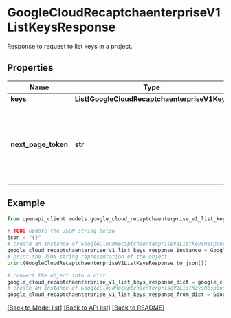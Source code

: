 # GoogleCloudRecaptchaenterpriseV1ListKeysResponse

Response to request to list keys in a project.

## Properties

Name | Type | Description | Notes
------------ | ------------- | ------------- | -------------
**keys** | [**List[GoogleCloudRecaptchaenterpriseV1Key]**](GoogleCloudRecaptchaenterpriseV1Key.md) | Key details. | [optional] 
**next_page_token** | **str** | Token to retrieve the next page of results. It is set to empty if no keys remain in results. | [optional] 

## Example

```python
from openapi_client.models.google_cloud_recaptchaenterprise_v1_list_keys_response import GoogleCloudRecaptchaenterpriseV1ListKeysResponse

# TODO update the JSON string below
json = "{}"
# create an instance of GoogleCloudRecaptchaenterpriseV1ListKeysResponse from a JSON string
google_cloud_recaptchaenterprise_v1_list_keys_response_instance = GoogleCloudRecaptchaenterpriseV1ListKeysResponse.from_json(json)
# print the JSON string representation of the object
print(GoogleCloudRecaptchaenterpriseV1ListKeysResponse.to_json())

# convert the object into a dict
google_cloud_recaptchaenterprise_v1_list_keys_response_dict = google_cloud_recaptchaenterprise_v1_list_keys_response_instance.to_dict()
# create an instance of GoogleCloudRecaptchaenterpriseV1ListKeysResponse from a dict
google_cloud_recaptchaenterprise_v1_list_keys_response_from_dict = GoogleCloudRecaptchaenterpriseV1ListKeysResponse.from_dict(google_cloud_recaptchaenterprise_v1_list_keys_response_dict)
```
[[Back to Model list]](../README.md#documentation-for-models) [[Back to API list]](../README.md#documentation-for-api-endpoints) [[Back to README]](../README.md)


